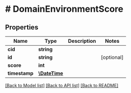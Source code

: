 # # DomainEnvironmentScore

## Properties

Name | Type | Description | Notes
------------ | ------------- | ------------- | -------------
**cid** | **string** |  |
**id** | **string** |  | [optional]
**score** | **int** |  |
**timestamp** | [**\DateTime**](\DateTime.md) |  |

[[Back to Model list]](../../README.md#models) [[Back to API list]](../../README.md#endpoints) [[Back to README]](../../README.md)
